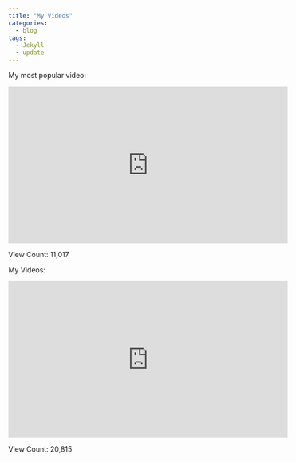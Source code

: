 ```yaml
---
title: "My Videos"
categories:
  - blog
tags:
  - Jekyll
  - update
---
```


My most popular video:
<iframe width="560" height="315" src="https://www.youtube.com/embed/R6TGLbr3Lcs?si=qAU0yCIECLobZAwd" title="YouTube video player" frameborder="0" allow="accelerometer; autoplay; clipboard-write; encrypted-media; gyroscope; picture-in-picture; web-share" allowfullscreen></iframe>

View Count:
11,017

My Videos:
<iframe width="560" height="315" src="https://www.youtube.com/embed?listType=playlist&list=UUlqZDlLmu3w9icb7jUeFgpQ" title="YouTube video player" frameborder="0" allow="accelerometer; autoplay; clipboard-write; encrypted-media; gyroscope; picture-in-picture; web-share" allowfullscreen></iframe>

View Count:
20,815
